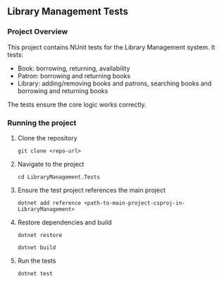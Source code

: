 ## Library Management Tests

### Project Overview

This project contains NUnit tests for the Library Management system. It tests: 
- Book: borrowing, returning, availability
- Patron: borrowing and returning books
- Library: adding/removing books and patrons, searching books and borrowing and returning books

The tests ensure the core logic works correctly.

### Running the project
1. Clone the repository

    ``` git clone <repo-url> ```
2. Navigate to the project

    ``` cd LibraryManagement.Tests ```
3. Ensure the test project references the main project

    ``` dotnet add reference <path-to-main-project-csproj-in-LibraryManagement> ```

4. Restore dependencies and build

    ``` dotnet restore ```
    
    ``` dotnet build ```

5. Run the tests

    ``` dotnet test ```